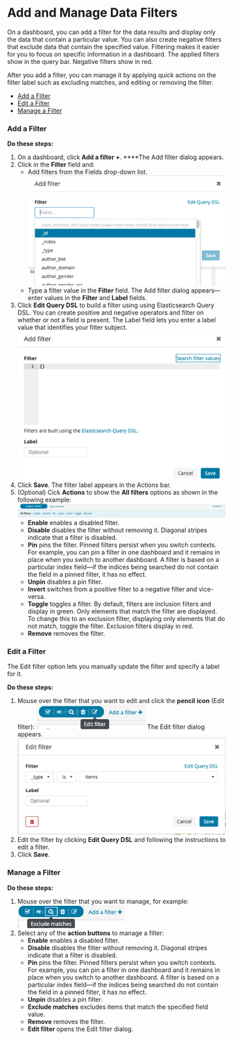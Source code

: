 # Add and Manage Data Filters

On a dashboard, you can add a filter for the data results and display only the data that contain a particular value. You can also create negative filters that exclude data that contain the specified value. Filtering makes it easier for you to focus on specific information in a dashboard. The applied filters show in the query bar. Negative filters show in red.

After you add a filter, you can manage it by applying quick actions on the filter label such as excluding matches, and editing or removing the filter.

* [Add a Filter](add-and-manage-data-filters.md#add-a-filter)
* [Edit a Filter](add-and-manage-data-filters.md#edit-a-filter)
* [Manage a Filter](add-and-manage-data-filters.md#manage-a-filter)

### Add a Filter

**Do these steps:**

1. On a dashboard, click **Add a filter +**. ****The Add filter dialog appears.
2. Click in the **Filter** field and:
   * Add filters from the Fields drop-down list. ![](../.gitbook/assets/7405882.png)  
   * Type a filter value in the **Filter** field. The Add filter dialog appears—enter values in the **Filter** and **Label** fields. 
3. Click **Edit Query DSL** to build a filter using using Elasticsearch Query DSL. You can create positive and negative operators and filter on whether or not a field is present. The Label field lets you enter a label value that identifies your filter subject. ![](../.gitbook/assets/7405883.png) 
4. Click **Save**. The filter label appears in the Actions bar.
5. \(Optional\) Cick **Actions** to show the **All filters** options as shown in the following example: ![](../.gitbook/assets/7407137.png)  
   * **Enable** enables a disabled filter.
   * **Disable** disables the filter without removing it. Diagonal stripes indicate that a filter is disabled.
   * **Pin** pins the filter. Pinned filters persist when you switch contexts. For example, you can pin a filter in one dashboard and it remains in place when you switch to another dashboard. A filter is based on a particular index field—if the indices being searched do not contain the field in a pinned filter, it has no effect.
   * **Unpin** disables a pin filter.
   * **Invert** switches from a positive filter to a negative filter and vice-versa.
   * **Toggle** toggles a filter. By default, filters are inclusion filters and display in green. Only elements that match the filter are displayed. To change this to an exclusion filter, displaying only elements that do not match, toggle the filter. Exclusion filters display in red.
   * **Remove** removes the filter.

### Edit a Filter

The Edit filter option lets you manually update the filter and specify a label for it.

**Do these steps:**

1. Mouse over the filter that you want to edit and click the **pencil** **icon** \(Edit filter\): ![](../.gitbook/assets/7408052.png) The Edit filter dialog appears. ![](../.gitbook/assets/7408055.png)
2. Edit the filter by clicking **Edit Query DSL** and following the instructions to edit a filter.
3. Click **Save**.

### Manage a Filter

**Do these steps:**

1. Mouse over the filter that you want to manage, for example: ![](../.gitbook/assets/7408058.png)
2. Select any of the **action buttons** to manage a filter:
   * **Enable** enables a disabled filter.
   * **Disable** disables the filter without removing it. Diagonal stripes indicate that a filter is disabled.
   * **Pin** pins the filter. Pinned filters persist when you switch contexts. For example, you can pin a filter in one dashboard and it remains in place when you switch to another dashboard. A filter is based on a particular index field—if the indices being searched do not contain the field in a pinned filter, it has no effect.
   * **Unpin** disables a pin filter.
   * **Exclude matches** excludes items that match the specified field value.
   * **Remove** removes the filter.
   * **Edit filter** opens the Edit filter dialog.

